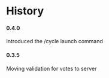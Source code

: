 # History

#### 0.4.0
Introduced the /cycle launch command

#### 0.3.5
Moving validation for votes to server
